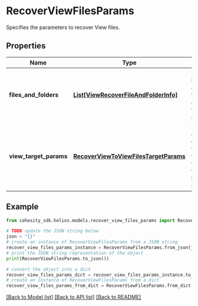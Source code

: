 # RecoverViewFilesParams

Specifies the parameters to recover View files.

## Properties

Name | Type | Description | Notes
------------ | ------------- | ------------- | -------------
**files_and_folders** | [**List[ViewRecoverFileAndFolderInfo]**](ViewRecoverFileAndFolderInfo.md) | Specifies the list of info about the view files and folders to be recovered. | 
**view_target_params** | [**RecoverViewToViewFilesTargetParams**](RecoverViewToViewFilesTargetParams.md) | Specifies configuration of the target view to which the files and folders are to be recovered. | [optional] 

## Example

```python
from cohesity_sdk.helios.models.recover_view_files_params import RecoverViewFilesParams

# TODO update the JSON string below
json = "{}"
# create an instance of RecoverViewFilesParams from a JSON string
recover_view_files_params_instance = RecoverViewFilesParams.from_json(json)
# print the JSON string representation of the object
print(RecoverViewFilesParams.to_json())

# convert the object into a dict
recover_view_files_params_dict = recover_view_files_params_instance.to_dict()
# create an instance of RecoverViewFilesParams from a dict
recover_view_files_params_from_dict = RecoverViewFilesParams.from_dict(recover_view_files_params_dict)
```
[[Back to Model list]](../README.md#documentation-for-models) [[Back to API list]](../README.md#documentation-for-api-endpoints) [[Back to README]](../README.md)


